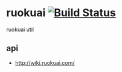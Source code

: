 # ruokuai [![Build Status](https://travis-ci.org/liguoqinjim/ruokuai.svg?branch=master)](https://travis-ci.org/liguoqinjim/ruokuai)
ruokuai util

## api
 - http://wiki.ruokuai.com/
